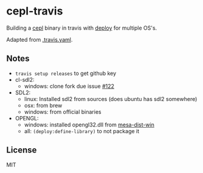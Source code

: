 # cepl-travis

Building a [cepl](https://github.com/cbaggers/cepl/) binary in travis with [deploy](https://github.com/Shinmera/deploy/) for multiple OS's.

Adapted from [.travis.yaml](https://github.com/phoe-trash/furcadia-post-splitter/blob/b60faba/.travis.yml).

## Notes

- `travis setup releases` to get github key
- cl-sdl2:
  - windows: clone fork due issue [#122](https://github.com/lispgames/cl-sdl2/issues/122)
- SDL2:
  - linux: Installed sdl2 from sources (does ubuntu has sdl2 somewhere)
  - osx: from brew
  - windows: from official binaries
- OPENGL:
  - windows: installed opengl32.dll from [mesa-dist-win](https://github.com/pal1000/mesa-dist-win)
  - all: `(deploy:define-library)` to not package it

## License

MIT

